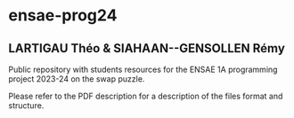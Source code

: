 # ensae-prog24

## LARTIGAU Théo & SIAHAAN--GENSOLLEN Rémy

Public repository with students resources for the ENSAE 1A programming project 2023-24 on the swap puzzle. 

Please refer to the PDF description for a description of the files format and structure.
